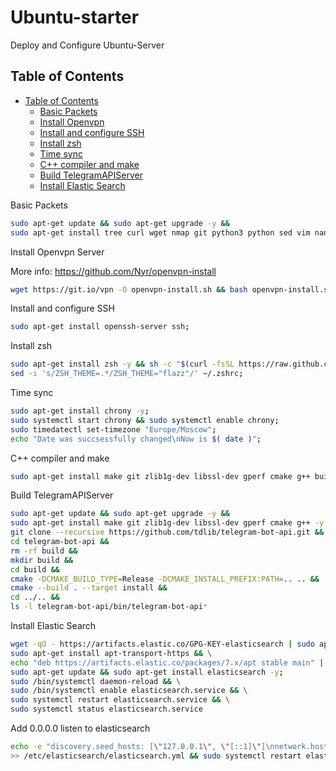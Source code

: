 # Ubuntu-starter

Deploy and Configure Ubuntu-Server

## Table of Contents

- [Table of Contents](#table-of-contents)
  - [Basic Packets](#basic-packets)
  - [Install Openvpn](#install-openvpn)
  - [Install and configure SSH](#install-ssh)
  - [Install zsh](#install-zsh)
  - [Time sync](#time-sync-packet)
  - [C++ compiler and make](#cpp-compiler-gcc)
  - [Build TelegramAPIServer](#build-api-telegram-server)
  - [Install Elastic Search](#install-elastic-search)

<a id="basic-packets"></a>
Basic Packets

```sh
sudo apt-get update && sudo apt-get upgrade -y &&
sudo apt-get install tree curl wget nmap git python3 python sed vim nano net-tools -y;
```

<a id="install-openvpn"></a>
Install Openvpn Server

More info: https://github.com/Nyr/openvpn-install

```sh
wget https://git.io/vpn -O openvpn-install.sh && bash openvpn-install.sh
```

<a id="install-ssh"></a>
Install and configure SSH

```sh
sudo apt-get install openssh-server ssh;
```

<a id="install-zsh"></a>
Install zsh

```sh
sudo apt-get install zsh -y && sh -c "$(curl -fsSL https://raw.github.com/ohmyzsh/ohmyzsh/master/tools/install.sh)" && \
sed -i 's/ZSH_THEME=.*/ZSH_THEME="flazz"/' ~/.zshrc;
```

<a id="time-sync-packet"></a>
Time sync

```sh
sudo apt-get install chrony -y;
sudo systemctl start chrony && sudo systemctl enable chrony;
sudo timedatectl set-timezone "Europe/Moscow";
echo "Date was succsessfully changed\nNow is $( date )";
```

<a id="cpp-compiler-gcc"></a>
C++ compiler and make

```sh
sudo apt-get install make git zlib1g-dev libssl-dev gperf cmake g++ build-essential;
```

<a id="build-api-telegram-server"></a>
Build TelegramAPIServer

```sh
sudo apt-get update && sudo apt-get upgrade -y &&
sudo apt-get install make git zlib1g-dev libssl-dev gperf cmake g++ -y &&
git clone --recursive https://github.com/tdlib/telegram-bot-api.git &&
cd telegram-bot-api &&
rm -rf build &&
mkdir build &&
cd build &&
cmake -DCMAKE_BUILD_TYPE=Release -DCMAKE_INSTALL_PREFIX:PATH=.. .. &&
cmake --build . --target install &&
cd ../.. &&
ls -l telegram-bot-api/bin/telegram-bot-api*
```

<a id="install-elastic-search"></a>
Install Elastic Search

```sh
wget -qO - https://artifacts.elastic.co/GPG-KEY-elasticsearch | sudo apt-key add - && \
sudo apt-get install apt-transport-https && \
echo "deb https://artifacts.elastic.co/packages/7.x/apt stable main" | sudo tee /etc/apt/sources.list.d/elastic-7.x.list && \
sudo apt-get update && sudo apt-get install elasticsearch -y;
sudo /bin/systemctl daemon-reload && \
sudo /bin/systemctl enable elasticsearch.service && \
sudo systemctl restart elasticsearch.service && \
sudo systemctl status elasticsearch.service
```

Add 0.0.0.0 listen to elasticsearch

```sh
echo -e "discovery.seed_hosts: [\"127.0.0.1\", \"[::1]\"]\nnetwork.host: 0.0.0.0" \
>> /etc/elasticsearch/elasticsearch.yml && sudo systemctl restart elasticsearch
```
